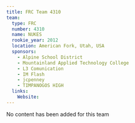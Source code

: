 ```yaml
---
title: FRC Team 4310
team:
  type: FRC
  number: 4310
  name: NUKES
  rookie_year: 2012
  location: American Fork, Utah, USA
  sponsors:
    - Alpine School District
    - Mountainland Applied Technology College
    - L3 Comunication
    - IM Flash
    - jcpenney
    - TIMPANOGOS HIGH
  links:
    Website: 
---
```

No content has been added for this team